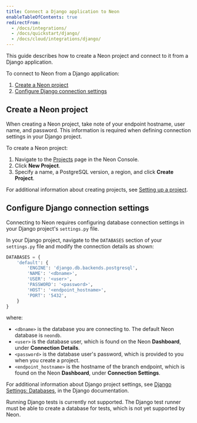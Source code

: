 ```yaml
---
title: Connect a Django application to Neon
enableTableOfContents: true
redirectFrom:
  - /docs/integrations/
  - /docs/quickstart/django/
  - /docs/cloud/integrations/django/
---
```


This guide describes how to create a Neon project and connect to it from a Django application.

To connect to Neon from a Django application:

1. [Create a Neon project](#create-a-neon-project)
2. [Configure Django connection settings](#configure-django-connection-settings)

## Create a Neon project

When creating a Neon project, take note of your endpoint hostname, user name, and password. This information is required when defining connection settings in your Django project.

To create a Neon project:

1. Navigate to the [Projects](https://console.neon.tech/app/projects) page in the Neon Console.
2. Click **New Project**.
3. Specify a name, a PostgreSQL version, a region, and click **Create Project**.

For additional information about creating projects, see [Setting up a project](/docs/get-started-with-neon/setting-up-a-project).

## Configure Django connection settings

Connecting to Neon requires configuring database connection settings in your Django project's `settings.py` file.

In your Django project, navigate to the `DATABASES` section of your `settings.py` file and modify the connection details as shown:

```python
DATABASES = {
    'default': {
        'ENGINE': 'django.db.backends.postgresql',
        'NAME': '<dbname>',
        'USER': '<user>',
        'PASSWORD': '<password>',
        'HOST': '<endpoint_hostname>',
        'PORT': '5432',
    }
}
```

where:

- `<dbname>` is the database you are connecting to. The default Neon database is `neondb`.
- `<user>` is the database user, which is found on the Neon **Dashboard**, under **Connection Details**.
- `<password>` is the database user's password, which is provided to you when you create a project.
- `<endpoint_hostname>` is the hostname of the branch endpoint, which is found on the Neon **Dashboard**, under **Connection Settings**.

For additional information about Django project settings, see [Django Settings: Databases](https://docs.djangoproject.com/en/4.0/ref/settings/#databases), in the Django documentation.

<Admonition type="note">
Running Django tests is currently not supported. The Django test runner must be able to create a database for tests, which is not yet supported by Neon.
</Admonition>
